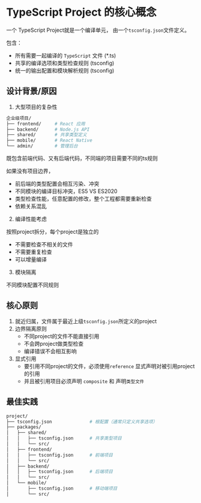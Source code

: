 # TypeScript Project 的核心概念

一个 TypeScript Project就是一个编译单元，
由一个`tsconfig.json`文件定义。

包含：

+ 所有需要一起编译的 `TypeScript` 文件 (*.ts)
+ 共享的编译选项和类型检查规则 (tsconfig)
+ 统一的输出配置和模块解析规则 (tsconfig)


## 设计背景/原因

1. 大型项目的复杂性
``` bash
企业级项目/
├── frontend/     # React 应用
├── backend/      # Node.js API  
├── shared/       # 共享类型定义
├── mobile/       # React Native
└── admin/        # 管理后台
```
既包含前端代码、又有后端代码，不同端的项目需要不同的ts规则

如果没有项目边界，
+ 前后端的类型配置会相互污染、冲突
+ 不同模块的编译目标冲突，ES5 VS ES2020
+ 类型检查性能，任意配置的修改，整个工程都需要重新检查
+ 依赖关系混乱

2. 编译性能考虑

按照project拆分，每个project是独立的

+ 不需要检查不相关的文件
+ 不需要重复检查
+ 可以增量编译

3. 模块隔离

不同模块配置不同规则


## 核心原则

1. 就近归属，文件属于最近上级`tsconfig.json`所定义的project
2. 边界隔离原则
   + 不同project的文件不能直接引用
   + 不会跨project做类型检查
   + 编译错误不会相互影响
3. 显式引用
   + 要引用不同project的文件，必须使用`reference` 显式声明对被引用project的引用
   + 并且被引用项目必须声明 `composite` 和 声明`类型文件`


## 最佳实践

``` bash
project/
├── tsconfig.json              # 根配置（通常只定义共享选项）
├── packages/
│   ├── shared/
│   │   ├── tsconfig.json      # 共享类型项目
│   │   └── src/
│   ├── frontend/
│   │   ├── tsconfig.json      # 前端项目
│   │   └── src/
│   ├── backend/
│   │   ├── tsconfig.json      # 后端项目
│   │   └── src/
│   └── mobile/
│       ├── tsconfig.json      # 移动端项目
│       └── src/
```